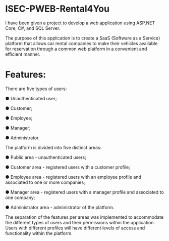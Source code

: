 # ISEC-PWEB-Rental4You

I have been given a project to develop a web application using ASP.NET Core, C#, and SQL Server. 

The purpose of this application is to create a SaaS (Software as a Service) platform that allows car rental companies to make their vehicles available for reservation through a common web platform in a convenient and efficient manner.

# Features:

There are five types of users:

● Unauthenticated user;

● Customer;

● Employee;

● Manager;

● Administrator.


The platform is divided into five distinct areas:

● Public area - unauthenticated users;

● Customer area - registered users with a customer profile;

● Employee area - registered users with an employee profile and associated to one or more companies;

● Manager area - registered users with a manager profile and associated to one company;

● Administrator area - administrator of the platform.


The separation of the features per areas was implemented to accommodate the different types of users and their permissions within the application. Users with different profiles will have different levels of access and functionality within the platform.



